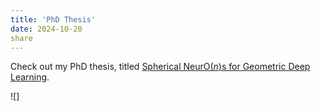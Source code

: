 ```yaml
---
title: 'PhD Thesis'
date: 2024-10-20
share
---
```


Check out my PhD thesis, titled [Spherical NeurO($n$)s for Geometric Deep Learning](https://doi.org/10.3384/9789180756808).

![]